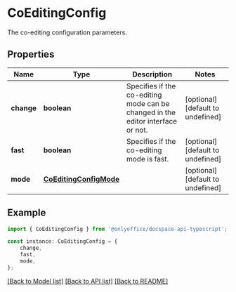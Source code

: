 # CoEditingConfig

The co-editing configuration parameters.

## Properties

Name | Type | Description | Notes
------------ | ------------- | ------------- | -------------
**change** | **boolean** | Specifies if the co-editing mode can be changed in the editor interface or not. | [optional] [default to undefined]
**fast** | **boolean** | Specifies if the co-editing mode is fast. | [optional] [default to undefined]
**mode** | [**CoEditingConfigMode**](CoEditingConfigMode.md) |  | [optional] [default to undefined]

## Example

```typescript
import { CoEditingConfig } from '@onlyoffice/docspace-api-typescript';

const instance: CoEditingConfig = {
    change,
    fast,
    mode,
};
```

[[Back to Model list]](../README.md#documentation-for-models) [[Back to API list]](../README.md#documentation-for-api-endpoints) [[Back to README]](../README.md)
